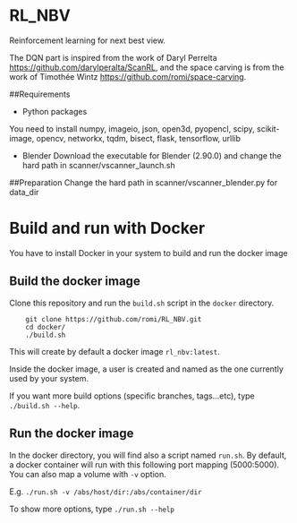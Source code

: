 # RL_NBV
Reinforcement learning for next best view.

The DQN part is inspired from the work of Daryl Perrelta https://github.com/darylperalta/ScanRL, and the space carving is from the work of Timothée Wintz https://github.com/romi/space-carving.

##Requirements

* Python packages

You need to install numpy, imageio, json, open3d, pyopencl, scipy, scikit-image, opencv, networkx, tqdm, bisect, flask, tensorflow, urllib

* Blender
Download the executable for Blender (2.90.0) and change the hard path in scanner/vscanner_launch.sh

##Preparation
Change the hard path in scanner/vscanner_blender.py for data_dir

# Build and run with Docker
You have to install Docker in your system to build and run the docker image

## Build the docker image
Clone this repository and run the `build.sh` script in the `docker` directory.

```
    git clone https://github.com/romi/RL_NBV.git
    cd docker/
    ./build.sh
```
This will create by default a docker image `rl_nbv:latest`.

Inside the docker image, a user is created and named as the one currently used by your system.

If you want more build options (specific branches, tags...etc), type `./build.sh --help`.

## Run the docker image
In the docker directory, you will find also a script named `run.sh`.
By default, a docker container will run with this following port mapping (5000:5000). You can also map a volume with `-v` option.

E.g. `./run.sh -v /abs/host/dir:/abs/container/dir`

To show more options, type `./run.sh --help`
